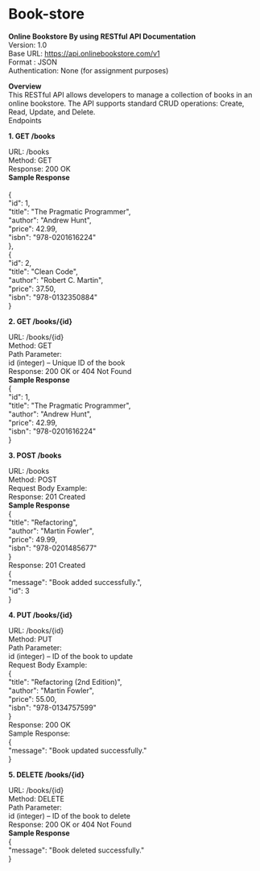 # Book-store

**Online Bookstore By using RESTful API Documentation**<br>
Version: 1.0<br>
Base URL: https://api.onlinebookstore.com/v1<br>
Format : JSON<br>
Authentication: None (for assignment purposes)<br>

**Overview**<br>
This RESTful API allows developers to manage a collection of books in an online bookstore. The API supports standard CRUD operations: Create, Read, Update, and Delete.<br>
Endpoints<br>

**1. GET /books**<br>

URL: /books<br>
Method: GET<br>
Response: 200 OK<br>
**Sample Response**<br>
<br>
{<br>
    "id": 1,<br>
    "title": "The Pragmatic Programmer",<br>
    "author": "Andrew Hunt",<br>
    "price": 42.99,<br>
    "isbn": "978-0201616224"<br>
  },<br>
  {<br>
    "id": 2,<br>
    "title": "Clean Code",<br>
    "author": "Robert C. Martin",<br>
    "price": 37.50,<br>
    "isbn": "978-0132350884"<br>
  }<br>

**2. GET /books/{id}**<br>

URL: /books/{id}<br>
Method: GET<br>
Path Parameter:<br>
id (integer) – Unique ID of the book<br>
Response: 200 OK or 404 Not Found<br>
**Sample Response**<br>
{<br>
  "id": 1,<br>
  "title": "The Pragmatic Programmer",<br>
  "author": "Andrew Hunt",<br>
  "price": 42.99,<br>
  "isbn": "978-0201616224"<br>
}<br>

**3. POST /books**<br>

URL: /books<br>
Method: POST<br>
Request Body Example:<br>
Response: 201 Created<br>
**Sample Response**<br>
{<br>
  "title": "Refactoring",<br>
  "author": "Martin Fowler",<br>
  "price": 49.99,<br>
  "isbn": "978-0201485677"<br>
}<br>
Response: 201 Created<br>
{<br>
  "message": "Book added successfully.",<br>
  "id": 3<br>
}<br>

**4. PUT /books/{id}**<br>

URL: /books/{id}<br>
Method: PUT<br>
Path Parameter:<br>
id (integer) – ID of the book to update<br>
Request Body Example:<br>
{<br>
  "title": "Refactoring (2nd Edition)",<br>
  "author": "Martin Fowler",<br>
  "price": 55.00,<br>
  "isbn": "978-0134757599"<br>
}<br>
Response: 200 OK<br>
Sample Response:<br>
{<br>
  "message": "Book updated successfully."<br>
}<br>

**5. DELETE /books/{id}**<br>

URL: /books/{id}<br>
Method: DELETE<br>
Path Parameter:<br>
id (integer) – ID of the book to delete<br>
Response: 200 OK or 404 Not Found<br>
**Sample Response**<br>
{<br>
  "message": "Book deleted successfully."<br>
}<br>
